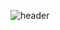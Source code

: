 ![header](https://capsule-render.vercel.app/api?type=waving&color=default(#5C9DF2)&height=300&section=header&text=HeounJu's_Repo%20render&fontSize=50)
